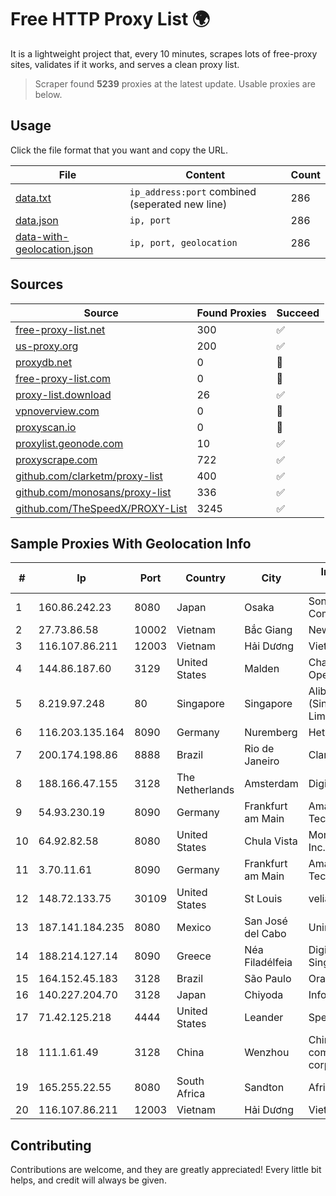 
# Free HTTP Proxy List 🌍

It is a lightweight project that, every 10 minutes, scrapes lots of free-proxy sites, validates if it works, and serves a clean proxy list.


> Scraper found **5239** proxies at the latest update. Usable proxies are below.

## Usage

Click the file format that you want and copy the URL.


|File|Content|Count|
|----|-------|-----|
|[data.txt](https://raw.githubusercontent.com/themiralay/Proxy-List-World/master/data.txt)|`ip_address:port` combined (seperated new line)|286|
|[data.json](https://raw.githubusercontent.com/themiralay/Proxy-List-World/master/data.json)|`ip, port`|286|
|[data-with-geolocation.json](https://raw.githubusercontent.com/themiralay/Proxy-List-World/master/data-with-geolocation.json)|`ip, port, geolocation`|286|

## Sources

|Source|Found Proxies|Succeed|
|------|-------------|-------|
|[free-proxy-list.net](https://free-proxy-list.net)|300|✅|
|[us-proxy.org](https://www.us-proxy.org)|200|✅|
|[proxydb.net](http://proxydb.net)|0|🚫|
|[free-proxy-list.com](https://free-proxy-list.com/?page=&port=&type%5B%5D=http&type%5B%5D=https&up_time=0&search=Search)|0|🚫|
|[proxy-list.download](https://www.proxy-list.download/HTTP)|26|✅|
|[vpnoverview.com](https://vpnoverview.com/privacy/anonymous-browsing/free-proxy-servers)|0|🚫|
|[proxyscan.io](https://www.proxyscan.io)|0|🚫|
|[proxylist.geonode.com](https://proxylist.geonode.com/api/proxy-list?limit=300&page=1&sort_by=lastChecked&sort_type=desc&protocols=http,https)|10|✅|
|[proxyscrape.com](https://api.proxyscrape.com/v2/?request=displayproxies&protocol=http&timeout=10000&country=all&ssl=all&anonymity=all)|722|✅|
|[github.com/clarketm/proxy-list](https://raw.githubusercontent.com/clarketm/proxy-list/master/proxy-list-raw.txt)|400|✅|
|[github.com/monosans/proxy-list](https://raw.githubusercontent.com/monosans/proxy-list/main/proxies/http.txt)|336|✅|
|[github.com/TheSpeedX/PROXY-List](https://raw.githubusercontent.com/TheSpeedX/PROXY-List/master/http.txt)|3245|✅|


## Sample Proxies With Geolocation Info

|#|Ip|Port|Country|City|Internet Service Provider|
|-|--|----|-------|----|-------------------------|
|1|160.86.242.23|8080|Japan|Osaka|Sony Network Communications Inc|
|2|27.73.86.58|10002|Vietnam|Bắc Giang|Newass2011xDSLHN|
|3|116.107.86.211|12003|Vietnam|Hải Dương|Viettel Corporation|
|4|144.86.187.60|3129|United States|Malden|Charles River Operation|
|5|8.219.97.248|80|Singapore|Singapore|Alibaba Cloud (Singapore) Private Limited|
|6|116.203.135.164|8090|Germany|Nuremberg|Hetzner Online GmbH|
|7|200.174.198.86|8888|Brazil|Rio de Janeiro|Claro S.A|
|8|188.166.47.155|3128|The Netherlands|Amsterdam|DigitalOcean, LLC|
|9|54.93.230.19|8090|Germany|Frankfurt am Main|Amazon Technologies Inc.|
|10|64.92.82.58|8080|United States|Chula Vista|Momentum Telecom, Inc.|
|11|3.70.11.61|8090|Germany|Frankfurt am Main|Amazon Technologies Inc.|
|12|148.72.133.75|30109|United States|St Louis|velia.net|
|13|187.141.184.235|8080|Mexico|San José del Cabo|Uninet S.A. de C.V.|
|14|188.214.127.14|8090|Greece|Néa Filadélfeia|Digital Realty Hellas Single Member S.A|
|15|164.152.45.183|3128|Brazil|São Paulo|Oracle Corporation|
|16|140.227.204.70|3128|Japan|Chiyoda|InfoSphere|
|17|71.42.125.218|4444|United States|Leander|Spectrum|
|18|111.1.61.49|3128|China|Wenzhou|China Mobile communications corporation|
|19|165.255.22.55|8080|South Africa|Sandton|Afrihost (Pty) Ltd|
|20|116.107.86.211|12003|Vietnam|Hải Dương|Viettel Corporation|



## Contributing

Contributions are welcome, and they are greatly appreciated! Every
little bit helps, and credit will always be given.

